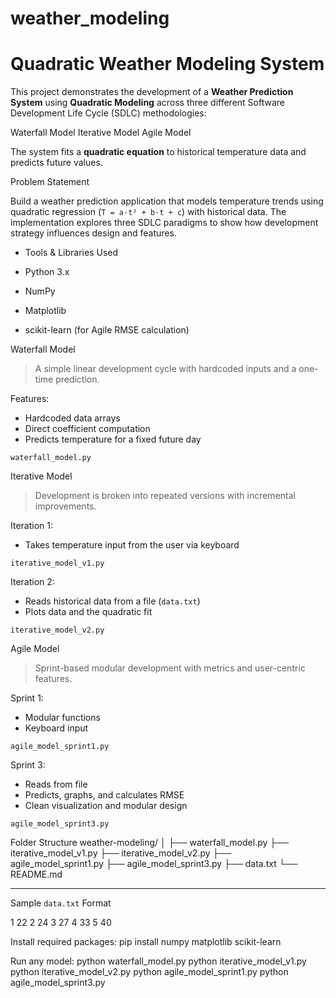 # weather_modeling
#  Quadratic Weather Modeling System

This project demonstrates the development of a **Weather Prediction System** using **Quadratic Modeling** across three different Software Development Life Cycle (SDLC) methodologies:

 Waterfall Model
   Iterative Model
   Agile Model

The system fits a **quadratic equation** to historical temperature data and predicts future values.

 Problem Statement

Build a weather prediction application that models temperature trends using quadratic regression (`T = a·t² + b·t + c`) with historical data. The implementation explores three SDLC paradigms to show how development strategy influences design and features.

- Tools & Libraries Used

- Python 3.x
- NumPy
- Matplotlib
- scikit-learn (for Agile RMSE calculation)

 Waterfall Model

> A simple linear development cycle with hardcoded inputs and a one-time prediction.

 Features:
- Hardcoded data arrays
- Direct coefficient computation
- Predicts temperature for a fixed future day

`waterfall_model.py`

 Iterative Model

> Development is broken into repeated versions with incremental improvements.

Iteration 1:
- Takes temperature input from the user via keyboard

 `iterative_model_v1.py`

 Iteration 2:
- Reads historical data from a file (`data.txt`)
- Plots data and the quadratic fit

 `iterative_model_v2.py`



 Agile Model

> Sprint-based modular development with metrics and user-centric features.

 Sprint 1:
- Modular functions
- Keyboard input

 `agile_model_sprint1.py`

Sprint 3:
- Reads from file
- Predicts, graphs, and calculates RMSE
- Clean visualization and modular design

`agile_model_sprint3.py`

 Folder Structure
weather-modeling/
│
├── waterfall_model.py
├── iterative_model_v1.py
├── iterative_model_v2.py
├── agile_model_sprint1.py
├── agile_model_sprint3.py
├── data.txt
└── README.md

---

 Sample `data.txt` Format

1 22
2 24
3 27
4 33
5 40

Install required packages:
pip install numpy matplotlib scikit-learn

Run any model:
 python waterfall_model.py
 python iterative_model_v1.py
 python iterative_model_v2.py
 python agile_model_sprint1.py
 python agile_model_sprint3.py
